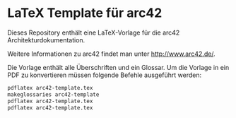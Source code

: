 # LaTeX Template für arc42

Dieses Repository enthält eine LaTeX-Vorlage für die arc42 Architekturdokumentation. 

Weitere Informationen zu arc42 findet man unter http://www.arc42.de/.

Die Vorlage enthält alle Überschriften und ein Glossar. Um die Vorlage in ein PDF zu konvertieren müssen folgende Befehle ausgeführt werden:
```bash
pdflatex arc42-template.tex
makeglossaries arc42-template
pdflatex arc42-template.tex
pdflatex arc42-template.tex
```
